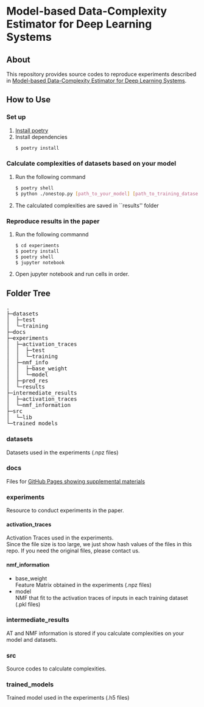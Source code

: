 # Model-based Data-Complexity Estimator for Deep Learning Systems

## About
This repository provides source codes to reproduce experiments described in [Model-based Data-Complexity Estimator for Deep Learning Systems](./docs/aitest.pdf).

## How to Use
### Set up
1. [Install poetry](https://python-poetry.org/docs/) 
1. Install dependencies
    ```bash 
    $ poetry install 
    ```

### Calculate complexities of datasets based on your model
1. Run the following command
    ```bash
    $ poetry shell
    $ python ./onestop.py [path_to_your_model] [path_to_training_dataset] [layer_name] (--test [path_to_test_dataset]) (--tag [tag_to_identify_results])
    ```
1. The calculated complexities are saved in ``results'' folder

### Reproduce results in the paper
1. Run the following commannd
    ```bash
    $ cd experiments
    $ poetry install
    $ poetry shell
    $ jupyter notebook
    ```
1. Open jupyter notebook and run cells in order.

## Folder Tree
<pre>
.
├─datasets
│  ├─test
│  └─training
├─docs
├─experiments
│  ├─activation_traces
│  │  ├─test
│  │  └─training
│  ├─nmf_info
│  │  ├─base_weight
│  │  └─model
│  ├─pred_res
│  └─results
├─intermediate_results
│  ├─activation_traces
│  └─nmf_information
├─src
│  └─lib
└─trained_models
</pre>

### datasets
Datasets used in the experiments (.npz files)

### docs
Files for [GitHub Pages showing supplemental materials](https://nttdata-rdh.github.io/complexity/)

### experiments
Resource to conduct experiments in the paper.
#### activation_traces
Activation Traces used in the experiments.  
Since the file size is too large, we just show hash values of the files in this repo.
If you need the original files, please contact us.

#### nmf_information
- base_weight  
  Feature Matrix obtained in the experiments (.npz files)
- model  
  NMF that fit to the activation traces of inputs in each training dataset (.pkl files)

### intermediate_results
AT and NMF information is stored if you calculate complexities on your model and datasets.

### src
Source codes to calculate complexities.

### trained_models
Trained model used in the experiments (.h5 files)